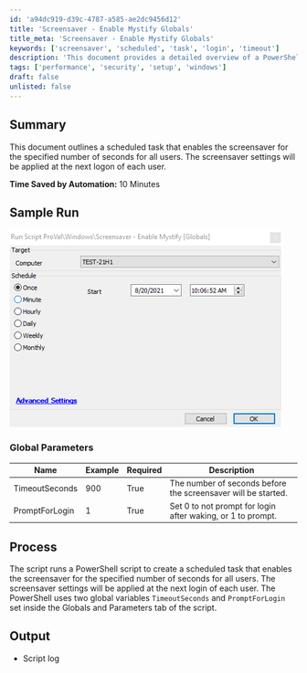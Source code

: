 ```yaml
---
id: 'a94dc919-d39c-4787-a585-ae2dc9456d12'
title: 'Screensaver - Enable Mystify Globals'
title_meta: 'Screensaver - Enable Mystify Globals'
keywords: ['screensaver', 'scheduled', 'task', 'login', 'timeout']
description: 'This document provides a detailed overview of a PowerShell script that creates a scheduled task to enable the screensaver for a specified number of seconds for all users. The settings will be applied at the next logon, ensuring a consistent user experience across the system.'
tags: ['performance', 'security', 'setup', 'windows']
draft: false
unlisted: false
---
```


## Summary

This document outlines a scheduled task that enables the screensaver for the specified number of seconds for all users. The screensaver settings will be applied at the next logon of each user.

**Time Saved by Automation:** 10 Minutes

## Sample Run

![Sample Run](../../../static/img/Screensaver---Enable-Mystify-Globals/image_1.png)

### Global Parameters

| Name            | Example | Required | Description                                                              |
|-----------------|---------|----------|--------------------------------------------------------------------------|
| TimeoutSeconds  | 900     | True     | The number of seconds before the screensaver will be started.           |
| PromptForLogin  | 1       | True     | Set 0 to not prompt for login after waking, or 1 to prompt.            |

## Process

The script runs a PowerShell script to create a scheduled task that enables the screensaver for the specified number of seconds for all users. The screensaver settings will be applied at the next login of each user. The PowerShell uses two global variables `TimeoutSeconds` and `PromptForLogin` set inside the Globals and Parameters tab of the script.

## Output

- Script log



